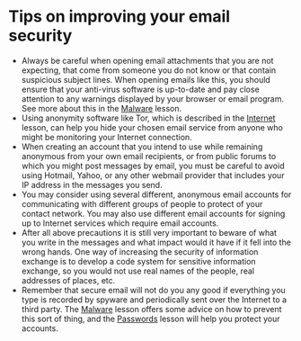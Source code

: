 [Title]: # (Tips on improving your email security)
[Difficulty]: # (Beginner)
[Order]: # (9)

# Tips on improving your email security

*   Always be careful when opening email attachments that you are not expecting, that come from someone you do not know or that contain suspicious subject lines. When opening emails like this, you should ensure that your anti-virus software is up-to-date and pay close attention to any warnings displayed by your browser or email program. See more about this in the [Malware](umbrella://lesson/malware) lesson.
*   Using anonymity software like Tor, which is described in the [Internet](umbrella://lesson/the-internet) lesson, can help you hide your chosen email service from anyone who might be monitoring your Internet connection.
*   When creating an account that you intend to use while remaining anonymous from your own email recipients, or from public forums to which you might post messages by email, you must be careful to avoid using Hotmail, Yahoo, or any other webmail provider that includes your IP address in the messages you send.
*   You may consider using several different, anonymous email accounts for communicating with different groups of people to protect of your contact network. You may also use different email accounts for signing up to Internet services which require email accounts.
*   After all above precautions it is still very important to beware of what you write in the messages and what impact would it have if it fell into the wrong hands. One way of increasing the security of information exchange is to develop a code system for sensitive information exchange, so you would not use real names of the people, real addresses of places, etc.
*   Remember that secure email will not do you any good if everything you type is recorded by spyware and periodically sent over the Internet to a third party. The [Malware](umbrella://lesson/malware) lesson offers some advice on how to prevent this sort of thing, and the [Passwords](umbrella://lesson/passwords) lesson will help you protect your accounts.
